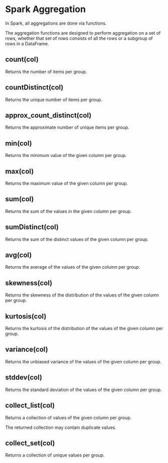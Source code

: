 # Spark Aggregation

In Spark, all aggregations are done via functions.

The aggregation functions are designed to perform aggregation on a set of rows, whether that set of rows
consists of all the rows or a subgroup of rows in a DataFrame.

## count(col)

Returns the number of items per group.

## countDistinct(col)

Returns the unique number of items per group.

## approx_count_distinct(col)

Returns the approximate number of unique items per group.

## min(col)

Returns the minimum value of the given column per group.

## max(col)

Returns the maximum value of the given column per group.

## sum(col)

Returns the sum of the values in the given column per group.

## sumDistinct(col)

Returns the sum of the distinct values of the given column per group.

## avg(col)

Returns the average of the values of the given column per group.

## skewness(col)

Returns the skewness of the distribution of the values of the given column per group.

## kurtosis(col)

Returns the kurtosis of the distribution of the values of the given column per group.

## variance(col)

Returns the unbiased variance of the values of the given column per group.

## stddev(col)

Returns the standard deviation of the values of the given column per group.

## collect_list(col)

Returns a collection of values of the given column per group.

The returned collection may contain duplicate values.

## collect_set(col)

Returns a collection of unique values per group.
